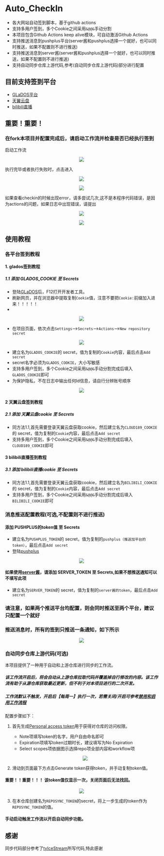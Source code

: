 # Auto_CheckIn

- 各大网站自动签到脚本，基于github actions
- 支持多用户签到，多个Cookie之间采用`&@@&`手动分割
- 本项目包含Github Actions keep alive模块，可自动激活Github Actions
- 支持推送消息到pushplus平台(server酱和pushplus选择一个就好，也可以同时推送，如果不配置则不进行推送)
- 支持推送消息到server酱(server酱和pushplus选择一个就好，也可以同时推送，如果不配置则不进行推送)
- 支持自动同步仓库上游代码,参考(自动同步仓库上游代码)部分进行配置

## 目前支持签到平台

- [GLaDOS平台](https://glados.rocks/)
- [天翼云盘](https://cloud.189.cn/web/login.html)
- [bilibili直播](https://live.bilibili.com/?spm_id_from=333.1007.0.0)

## 重要！重要！

### 在fork本项目并配置完成后，请启动工作流并检查是否已经执行签到

启动工作流
<p align="center">
  <img src="images/check_workflow_1.png" />
</p>
执行完毕或者执行失败时，点击进入
<p align="center">
  <img src="images/check_workflow_2.png" />
</p>

<p align="center">
  <img src="images/check_workflow_3.png" />
</p>
如果查看checkin的时候出现error，请多尝试几次,这不是本程序代码错误，是因为actions的问题，如果日志中出现错误，请提出
<p align="center">
  <img src="images/check_workflow_log_error.png" />
</p>
<p align="center">
  <img src="images/check_workflow_4.png" />
</p>

## 使用教程

### 各平台签到教程

#### 1. glados签到教程

##### 1.1 添加 GLADOS_COOKIE 至 Secrets

- 登陆[GLaDOS](https://glados.rocks/)后，F12打开开发者工具。
- 刷新网页，并在浏览器中提取复制`Cookie`值，注意不要把`Cookie:`前缀加入进来！！！！！
-

<p align="center">
  <img src="images/Step1.png" />
</p>

- 在项目页面，依次点击`Settings`-->`Secrets`-->`Actions`-->`New repository secret`

<p align="center">
  <img src="images/Step2.png" />
</p>

- 建立名为`GLADOS_COOKIE`的 secret，值为复制的`Cookie`内容，最后点击`Add secret`
- secret名字必须为`GLADOS_COOKIE`，大小写敏感
- 支持多用户签到，多个Cookie之间采用`&@@&`手动分割完成后填入`GLADOS_COOKIE`即可
- 为保护隐私，不在日志中输出任何Id信息，请自行分辨账号顺序

<p align="center">
  <img src="images/Step3.png" />
</p>

#### 2 天翼云盘签到教程

##### 2.1 添加 天翼云盘cookie 至 Secrets

- 同方法1.1,首先需要登录天翼云盘获取cookie，然后建立名为`CLOUD189_COOKIE`的 secret，值为复制的`Cookie`内容，最后点击`Add secret`
- 支持多用户签到，多个Cookie之间采用`&@@&`手动分割完成后填入`CLOUD189_COOKIE`即可

#### 3 bilibili直播签到教程

##### 3.1 添加 bilibili直播cookie 至 Secrets

- 同方法1.1,首先需要登录天翼云盘获取cookie，然后建立名为`BILIBILI_COOKIE`的 secret，值为复制的`Cookie`内容，最后点击`Add secret`
- 支持多用户签到，多个Cookie之间采用`&@@&`手动分割完成后填入`BILIBILI_COOKIE`即可

### 消息推送配置教程(可选,不配置则不进行推送)

#### 添加 PUSHPLUS的token值 至 Secrets

- 建立名为`PUSHPLUS_TOKEN`的 secret，值为复制的`pushplus（推送加平台的token）`，最后点击`Add secret`
- 登陆[pushplus](http://www.pushplus.plus/)

<p align="center">
  <img src="images/pushplus_token.png" />
</p>

#### 如果使用[server酱](https://sct.ftqq.com/)，请添加 SERVER_TOKEN 至 Secrets,如果不想推送通知可以不填写此项

- 建立名为`SERVER_TOKEN`的 secret，值为复制的`server酱的token`，最后点击`Add secret`

### 请注意，如果两个推送平台均配置，则会同时推送至两个平台，建议只配置一个就好

### 推送消息时，所有的签到只推送一条通知，如下所示

<p align="center">
  <img src="images/checkin_info.png" />
</p>

### 自动同步仓库上游代码(可选)

本项目提供了一种用于自动和上游仓库进行同步的工作流。

##### 该工作流开启后，将会自动从上游仓库拉取代码并覆盖掉自行修改的内容。该工作流有助于从源仓库获取最近更新，但不利于对本项目进行的二次开发。

##### 工作流默认不触发，开启后【每周一】执行一次，若需关闭/开启可参考[禁用和启用工作流程](https://docs.github.com/cn/enterprise-server@3.3/actions/managing-workflow-runs/disabling-and-enabling-a-workflow)

配置步骤如下：

1. 首先生成[Personal access token](https://github.com/settings/tokens/new)用于获得对仓库的访问权限。

    - Note项填写token的名字，用户自由命名即可
    - Expiration项填写token过期时长，建议填写为No Expiration
    - Select scopes项依据图示选择repo项全部内容和workflow项
    <p align="center">
      <img src="images/reposync_setting.png" />
    </p>
2. 滑动到页面最下方点击Generate token获得token，并手动复制token值。

#### 重要！！重要！！！ 该token值仅显示一次，关闭页面后无法找回。

<p align="center">
  <img src="images/reposync_token.png" />
</p>

3. 在本仓库创建名为`REPOSYNC_TOKEN`的secret，将上一步生成的token作为`REPOSYNC_TOKEN`的值。

#### 手动启动触发工作流以开启自动同步功能。

## 感谢

同步代码部分参考了[tyIceStream](https://github.com/tyIceStream)所写代码,特此感谢

